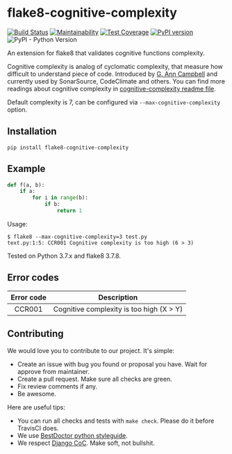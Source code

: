 # flake8-cognitive-complexity

[![Build Status](https://travis-ci.org/Melevir/flake8-cognitive-complexity.svg?branch=master)](https://travis-ci.org/Melevir/flake8-cognitive-complexity)
[![Maintainability](https://api.codeclimate.com/v1/badges/579738d149e489c631a6/maintainability)](https://codeclimate.com/github/Melevir/flake8-cognitive-complexity/maintainability)
[![Test Coverage](https://api.codeclimate.com/v1/badges/579738d149e489c631a6/test_coverage)](https://codeclimate.com/github/Melevir/flake8-cognitive-complexity/test_coverage)
[![PyPI version](https://badge.fury.io/py/flake8-cognitive-complexity.svg)](https://badge.fury.io/py/flake8-cognitive-complexity)
![PyPI - Python Version](https://img.shields.io/pypi/pyversions/flake8-cognitive-complexity)

An extension for flake8 that validates cognitive functions complexity.

Cognitive complexity is analog of cyclomatic complexity, that measure
how difficult to understand piece of code. Introduced by [G. Ann Campbell](https://github.com/ganncamp)
and currently used by SonarSource, CodeClimate and others.
You can find more readings about cognitive complexity in
[cognitive-complexity readme file](https://github.com/Melevir/cognitive_complexity/blob/master/README.md#what-is-cognitive-complexity).

Default complexity is 7, can be configured via `--max-cognitive-complexity` option.

## Installation

```terminal
pip install flake8-cognitive-complexity
```

## Example

```python
def f(a, b):
    if a:
        for i in range(b):
            if b:
                return 1
```

Usage:

```terminal
$ flake8 --max-cognitive-complexity=3 test.py
text.py:1:5: CCR001 Cognitive complexity is too high (6 > 3)
```

Tested on Python 3.7.x and flake8 3.7.8.

## Error codes

| Error code |                     Description          |
|:----------:|:----------------------------------------:|
|   CCR001   | Cognitive complexity is too high (X > Y) |

## Contributing

We would love you to contribute to our project. It's simple:

- Create an issue with bug you found or proposal you have. Wait for
  approve from maintainer.
- Create a pull request. Make sure all checks are green.
- Fix review comments if any.
- Be awesome.

Here are useful tips:

- You can run all checks and tests with `make check`. Please do it
  before TravisCI does.
- We use [BestDoctor python styleguide](https://github.com/best-doctor/guides/blob/master/guides/en/python_styleguide.md).
- We respect [Django CoC](https://www.djangoproject.com/conduct/).
  Make soft, not bullshit.
